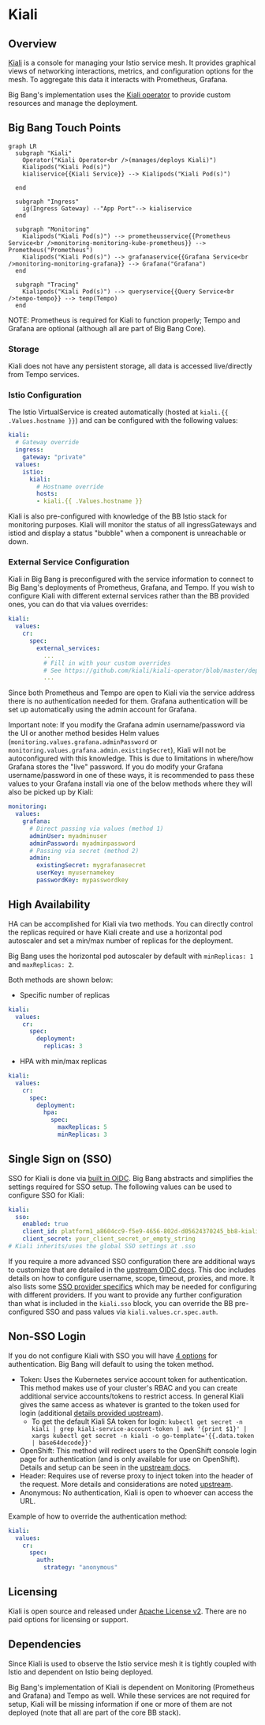 # Kiali

## Overview

[Kiali](https://kiali.io/) is a console for managing your Istio service mesh. It provides graphical views of networking interactions, metrics, and configuration options for the mesh. To aggregate this data it interacts with Prometheus, Grafana.

Big Bang's implementation uses the [Kiali operator](https://github.com/kiali/kiali-operator) to provide custom resources and manage the deployment.

## Big Bang Touch Points

```mermaid
graph LR
  subgraph "Kiali"    
    Operator("Kiali Operator<br />(manages/deploys Kiali)")
    Kialipods("Kiali Pod(s)")
    kialiservice{{Kiali Service}} --> Kialipods("Kiali Pod(s)")
    
  end      

  subgraph "Ingress"
    ig(Ingress Gateway) --"App Port"--> kialiservice
  end

  subgraph "Monitoring"
    Kialipods("Kiali Pod(s)") --> prometheusservice{{Prometheus Service<br />monitoring-monitoring-kube-prometheus}} --> Prometheus("Prometheus")
    Kialipods("Kiali Pod(s)") --> grafanaservice{{Grafana Service<br />monitoring-monitoring-grafana}} --> Grafana("Grafana")
  end

  subgraph "Tracing"
    Kialipods("Kiali Pod(s)") --> queryservice{{Query Service<br />tempo-tempo}} --> temp(Tempo)
  end
```

NOTE: Prometheus is required for Kiali to function properly; Tempo and Grafana are optional (although all are part of Big Bang Core).

### Storage

Kiali does not have any persistent storage, all data is accessed live/directly from Tempo services.

### Istio Configuration

The Istio VirtualService is created automatically (hosted at `kiali.{{ .Values.hostname }}`) and can be configured with the following values:

```yaml
kiali:
  # Gateway override
  ingress:
    gateway: "private"
  values:
    istio:
      kiali:
        # Hostname override
        hosts:
        - kiali.{{ .Values.hostname }}
```

Kiali is also pre-configured with knowledge of the BB Istio stack for monitoring purposes. Kiali will monitor the status of all ingressGateways and istiod and display a status "bubble" when a component is unreachable or down.

### External Service Configuration

Kiali in Big Bang is preconfigured with the service information to connect to Big Bang's deployments of Prometheus, Grafana, and Tempo. If you wish to configure Kiali with different external services rather than the BB provided ones, you can do that via values overrides:

```yaml
kiali:
  values:
    cr:
      spec:
        external_services:
          ...
          # Fill in with your custom overrides
          # See https://github.com/kiali/kiali-operator/blob/master/deploy/kiali/kiali_cr.yaml#L422 for available options
          ...
```

Since both Prometheus and Tempo are open to Kiali via the service address there is no authentication needed for them. Grafana authentication will be set up automatically using the admin account for Grafana.

Important note: If you modify the Grafana admin username/password via the UI or another method besides Helm values (`monitoring.values.grafana.adminPassword` or `monitoring.values.grafana.admin.existingSecret`), Kiali will not be autoconfigured with this knowledge. This is due to limitations in where/how Grafana stores the "live" password. If you do modify your Grafana username/password in one of these ways, it is recommended to pass these values to your Grafana install via one of the below methods where they will also be picked up by Kiali:

```yaml
monitoring:
  values:
    grafana:
      # Direct passing via values (method 1)
      adminUser: myadminuser
      adminPassword: myadminpassword
      # Passing via secret (method 2)
      admin:
        existingSecret: mygrafanasecret
        userKey: myusernamekey
        passwordKey: mypasswordkey
```

## High Availability

HA can be accomplished for Kiali via two methods. You can directly control the replicas required or have Kiali create and use a horizontal pod autoscaler and set a min/max number of replicas for the deployment. 

Big Bang uses the horizontal pod autoscaler by default with `minReplicas: 1` and `maxReplicas: 2`.  

Both methods are shown below:

- Specific number of replicas
```yaml
kiali:
  values:
    cr:
      spec:
        deployment:
          replicas: 3
```

- HPA with min/max replicas
```yaml
kiali:
  values:
    cr:
      spec:
        deployment:
          hpa:
            spec:
              maxReplicas: 5
              minReplicas: 3
```

## Single Sign on (SSO)

SSO for Kiali is done via [built in OIDC](https://kiali.io/docs/configuration/authentication/openid/). Big Bang abstracts and simplifies the settings required for SSO setup. The following values can be used to configure SSO for Kiali:

```yaml
kiali:
  sso:
    enabled: true
    client_id: platform1_a8604cc9-f5e9-4656-802d-d05624370245_bb8-kiali
    client_secret: your_client_secret_or_empty_string
# Kiali inherits/uses the global SSO settings at .sso
```

If you require a more advanced SSO configuration there are additional ways to customize that are detailed in the [upstream OIDC docs](https://kiali.io/docs/configuration/authentication/openid/). This doc includes details on how to configure username, scope, timeout, proxies, and more. It also lists some [SSO provider specifics](https://kiali.io/docs/configuration/authentication/openid/#_provider_specific_instructions) which may be needed for configuring with different providers. If you want to provide any further configuration than what is included in the `kiali.sso` block, you can override the BB pre-configured SSO and pass values via `kiali.values.cr.spec.auth`.

## Non-SSO Login

If you do not configure Kiali with SSO you will have [4 options](https://kiali.io/docs/configuration/authentication/) for authentication. Big Bang will default to using the token method.

- Token: Uses the Kubernetes service account token for authentication. This method makes use of your cluster's RBAC and you can create additional service accounts/tokens to restrict access. In general Kiali gives the same access as whatever is granted to the token used for login (additional [details provided upstream](https://kiali.io/docs/configuration/rbac/)).
  - To get the default Kiali SA token for login: `kubectl get secret -n kiali | grep kiali-service-account-token | awk '{print $1}' | xargs kubectl get secret -n kiali -o go-template='{{.data.token | base64decode}}'`
- OpenShift: This method will redirect users to the OpenShift console login page for authentication (and is only available for use on OpenShift). Details and setup can be seen in the [upstream docs](https://kiali.io/docs/configuration/authentication/openshift/).
- Header: Requires use of reverse proxy to inject token into the header of the request. More details and considerations are noted [upstream](https://kiali.io/docs/configuration/authentication/header/).
- Anonymous: No authentication, Kiali is open to whoever can access the URL.

Example of how to override the authentication method:
```yaml
kiali:
  values:
    cr:
      spec:
        auth:
          strategy: "anonymous"
```

## Licensing

Kiali is open source and released under [Apache License v2](https://www.apache.org/licenses/LICENSE-2.0.txt). There are no paid options for licensing or support.

## Dependencies

Since Kiali is used to observe the Istio service mesh it is tightly coupled with Istio and dependent on Istio being deployed.

Big Bang's implementation of Kiali is dependent on Monitoring (Prometheus and Grafana) and Tempo as well. While these services are not required for setup, Kiali will be missing information if one or more of them are not deployed (note that all are part of the core BB stack).
